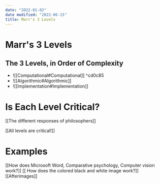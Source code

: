 ```yaml
---
date: "2022-01-02"
date modified: "2022-06-15"
title: Marr's 3 Levels
---
```


# Marr's 3 Levels

## The 3 Levels, in Order of Complexity
- ![[Computational#Computational]] ^cd0c85
- ![[Algorithmic#Algorithmic]]
- ![[Implementation#Implementation]]

# Is Each Level Critical?
[[The different responses of philosophers]]

[[All levels are critical!]]

# Examples
[[How does Microsoft Word, Comparative psychology, Computer vision work?]]
[[ How does the colored black and white image work?]]
[[Afterimages]]
